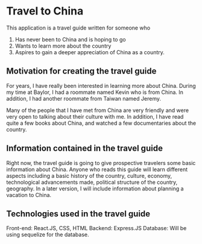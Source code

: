 # Travel to China

This application is a travel guide written for someone who 
1. Has never been to China and is hoping to go
2. Wants to learn more about the country
3. Aspires to gain a deeper appreciation of China as a country. 

## Motivation for creating the travel guide

For years, I have really been interested in learning more about China. During my time at Baylor, I had a roommate named Kevin who is from
China. In addition, I had another roommate from Taiwan named Jeremy. 

Many of the people that I have met from China are very friendly and were very open to talking about their culture with me. In addition, I have read quite a few books about China, and watched a few documentaries about the country. 

## Information contained in the travel guide

Right now, the travel guide is going to give prospective travelers some basic information about China. Anyone who reads this guide will learn different aspects including a basic history of the country, culture, economy, technological advancements made, political structure of the country, geography. In a later version, I will include information about planning a vacation to China. 

## Technologies used in the travel guide

Front-end: React.JS, CSS, HTML
Backend: Express.JS
Database: Will be using sequelize for the database. 